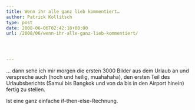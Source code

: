 ```yaml
---
title: Wenn ihr alle ganz lieb kommentiert…
author: Patrick Kollitsch
type: post
date: 2008-06-06T02:42:18+00:00
url: /2008/06/wenn-ihr-alle-ganz-lieb-kommentiert/




---
```

&#8230; dann sehe ich mir morgen die ersten 3000 Bilder aus dem Urlaub an und verspreche auch (hoch und heilig, muahahaha), den ersten Teil des Urlaubsberichts (Samui bis Bangkok und von da bis in den Airport hinein) fertig zu stellen.

Ist eine ganz einfache if-then-else-Rechnung.
